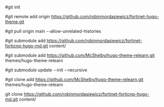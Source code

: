 
#git init

#git remote add origin https://github.com/robinmordasiewicz/fortinet-hugo-theme.git

#git pull origin main --allow-unrelated-histories

#git submodule add https://github.com/robinmordasiewicz/fortinet-forticnp-hugo-md.git content/

#git submodule add https://github.com/McShelby/hugo-theme-relearn.git themes/hugo-theme-relearn

#git submodule update --init --recursive

#git clone add https://github.com/McShelby/hugo-theme-relearn.git themes/hugo-theme-relearn

git clone https://github.com/robinmordasiewicz/fortinet-forticnp-hugo-md.git content/






